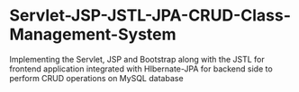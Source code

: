 # Servlet-JSP-JSTL-JPA-CRUD-Class-Management-System
Implementing the Servlet, JSP and Bootstrap along with the JSTL for frontend application integrated with HIbernate-JPA for backend side to perform CRUD operations on MySQL database
